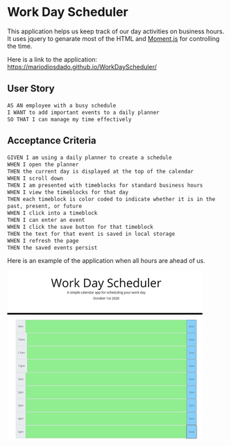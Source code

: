 # Work Day Scheduler

This application helps us keep track of our day activities on business hours. It uses jquery to genarate most of the HTML and [Moment.js](https://momentjs.com/) for controlling the time.

Here is a link to the application: https://mariodiosdado.github.io/WorkDayScheduler/

## User Story

```
AS AN employee with a busy schedule
I WANT to add important events to a daily planner
SO THAT I can manage my time effectively
```

## Acceptance Criteria

```
GIVEN I am using a daily planner to create a schedule
WHEN I open the planner
THEN the current day is displayed at the top of the calendar
WHEN I scroll down
THEN I am presented with timeblocks for standard business hours
WHEN I view the timeblocks for that day
THEN each timeblock is color coded to indicate whether it is in the past, present, or future
WHEN I click into a timeblock
THEN I can enter an event
WHEN I click the save button for that timeblock
THEN the text for that event is saved in local storage
WHEN I refresh the page
THEN the saved events persist
```

Here is an example of the application when all hours are ahead of us.

![day planner demo](./Assets/img1.jpg)


